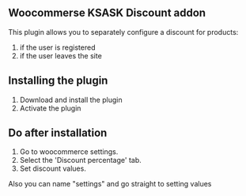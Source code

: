 ## Woocommerse KSASK Discount addon

This plugin allows you to separately configure a discount for products:

1. if the user is registered
2. if the user leaves the site

## Installing the plugin

1. Download and install the plugin
2. Activate the plugin

## Do after installation

1. Go to woocommerce settings.
2. Select the 'Discount percentage' tab.
3. Set discount values.
   
Also you can name "settings" and go straight to setting values
